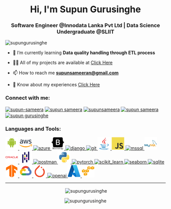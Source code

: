 <h1 align="center">Hi, I'm Supun Gurusinghe</h1>
<h3 align="center">Software Engineer @Innodata Lanka Pvt Ltd | Data Science Undergraduate @SLIIT</h3>

<p align="left"> <img src="https://komarev.com/ghpvc/?username=supungurusinghe&label=Profile%20views&color=0e75b6&style=flat" alt="supungurusinghe" /> </p>

- 🌱 I’m currently learning **Data quality handling through ETL process**

- 👨‍💻 All of my projects are available at [Click Here](https://supunsameera.godaddysites.com/)

- 📫 How to reach me **supunsameeran@gmail.com**

- 📄 Know about my experiences [Click Here](shorturl.at/dhSUV)

<h3 align="left">Connect with me:</h3>
<p align="left">
<a href="https://linkedin.com/in/supun-sameera" target="blank"><img align="center" src="https://raw.githubusercontent.com/rahuldkjain/github-profile-readme-generator/master/src/images/icons/Social/linked-in-alt.svg" alt="supun-sameera" height="30" width="40" /></a>
<a href="https://stackoverflow.com/users/supunsameera" target="blank"><img align="center" src="https://raw.githubusercontent.com/rahuldkjain/github-profile-readme-generator/master/src/images/icons/Social/stack-overflow.svg" alt="supun sameera" height="30" width="40" /></a>
<a href="https://kaggle.com/supunsameera" target="blank"><img align="center" src="https://raw.githubusercontent.com/rahuldkjain/github-profile-readme-generator/master/src/images/icons/Social/kaggle.svg" alt="supunsameera" height="30" width="40" /></a>
<a href="https://fb.com/supunsameera" target="blank"><img align="center" src="https://raw.githubusercontent.com/rahuldkjain/github-profile-readme-generator/master/src/images/icons/Social/facebook.svg" alt="supun sameera" height="30" width="40" /></a>
<a href="https://www.youtube.com/channel/UC3bt2ODeT5heYMcu6J7x6Iw" target="blank"><img align="center" src="https://raw.githubusercontent.com/rahuldkjain/github-profile-readme-generator/master/src/images/icons/Social/youtube.svg" alt="supun gurusinghe" height="30" width="40" /></a>
</p>

<h3 align="left">Languages and Tools:</h3>
<p align="left"> <a href="https://developer.android.com" target="_blank" rel="noreferrer"> <img src="https://raw.githubusercontent.com/devicons/devicon/master/icons/android/android-original-wordmark.svg" alt="android" width="40" height="40"/> </a> <a href="https://aws.amazon.com" target="_blank" rel="noreferrer"> <img src="https://raw.githubusercontent.com/devicons/devicon/master/icons/amazonwebservices/amazonwebservices-original-wordmark.svg" alt="aws" width="40" height="40"/> </a> <a href="https://azure.microsoft.com/en-in/" target="_blank" rel="noreferrer"> <img src="https://www.vectorlogo.zone/logos/microsoft_azure/microsoft_azure-icon.svg" alt="azure" width="40" height="40"/> </a> <a href="https://getbootstrap.com" target="_blank" rel="noreferrer"> <img src="https://raw.githubusercontent.com/devicons/devicon/master/icons/bootstrap/bootstrap-plain-wordmark.svg" alt="bootstrap" width="40" height="40"/> </a> <a href="https://www.djangoproject.com/" target="_blank" rel="noreferrer"> <img src="https://cdn.worldvectorlogo.com/logos/django.svg" alt="django" width="40" height="40"/> </a> <a href="https://git-scm.com/" target="_blank" rel="noreferrer"> <img src="https://www.vectorlogo.zone/logos/git-scm/git-scm-icon.svg" alt="git" width="40" height="40"/> </a> <a href="https://www.java.com" target="_blank" rel="noreferrer"> <img src="https://raw.githubusercontent.com/devicons/devicon/master/icons/java/java-original.svg" alt="java" width="40" height="40"/> </a> <a href="https://developer.mozilla.org/en-US/docs/Web/JavaScript" target="_blank" rel="noreferrer"> <img src="https://raw.githubusercontent.com/devicons/devicon/master/icons/javascript/javascript-original.svg" alt="javascript" width="40" height="40"/> </a> <a href="https://www.microsoft.com/en-us/sql-server" target="_blank" rel="noreferrer"> <img src="https://www.svgrepo.com/show/303229/microsoft-sql-server-logo.svg" alt="mssql" width="40" height="40"/> </a> <a href="https://www.mysql.com/" target="_blank" rel="noreferrer"> <img src="https://raw.githubusercontent.com/devicons/devicon/master/icons/mysql/mysql-original-wordmark.svg" alt="mysql" width="40" height="40"/> </a> <a href="https://www.oracle.com/" target="_blank" rel="noreferrer"> <img src="https://raw.githubusercontent.com/devicons/devicon/master/icons/oracle/oracle-original.svg" alt="oracle" width="40" height="40"/> </a> <a href="https://pandas.pydata.org/" target="_blank" rel="noreferrer"> <img src="https://raw.githubusercontent.com/devicons/devicon/2ae2a900d2f041da66e950e4d48052658d850630/icons/pandas/pandas-original.svg" alt="pandas" width="40" height="40"/> </a> <a href="https://postman.com" target="_blank" rel="noreferrer"> <img src="https://www.vectorlogo.zone/logos/getpostman/getpostman-icon.svg" alt="postman" width="40" height="40"/> </a> <a href="https://www.python.org" target="_blank" rel="noreferrer"> <img src="https://raw.githubusercontent.com/devicons/devicon/master/icons/python/python-original.svg" alt="python" width="40" height="40"/> </a> <a href="https://pytorch.org/" target="_blank" rel="noreferrer"> <img src="https://www.vectorlogo.zone/logos/pytorch/pytorch-icon.svg" alt="pytorch" width="40" height="40"/> </a> <a href="https://scikit-learn.org/" target="_blank" rel="noreferrer"> <img src="https://upload.wikimedia.org/wikipedia/commons/0/05/Scikit_learn_logo_small.svg" alt="scikit_learn" width="40" height="40"/> </a> <a href="https://seaborn.pydata.org/" target="_blank" rel="noreferrer"> <img src="https://seaborn.pydata.org/_images/logo-mark-lightbg.svg" alt="seaborn" width="40" height="40"/> </a> <a href="https://www.sqlite.org/" target="_blank" rel="noreferrer"> <img src="https://www.vectorlogo.zone/logos/sqlite/sqlite-icon.svg" alt="sqlite" width="40" height="40"/> </a> <a href="https://www.tensorflow.org/" target="_blank" rel="noreferrer"> <img src="https://github.com/devicons/devicon/blob/master/icons/tensorflow/tensorflow-original.svg" alt="tensorflow" width="40" height="40"/> </a> <a href="https://cloud.google.com" target="_blank" rel="noreferrer"> <img src="https://github.com/devicons/devicon/blob/master/icons/googlecloud/googlecloud-original.svg" alt="googlecloud" width="40" height="40"/> </a> <a href="https://pytorch.org" target="_blank" rel="noreferrer"> <img src="https://github.com/devicons/devicon/blob/master/icons/pytorch/pytorch-original.svg" alt="pytorch" width="40" height="40"/> </a> <a href="https://openai.com" target="_blank" rel="noreferrer"> <img src="https://github.com/devicons/devicon/blob/master/icons/openai/openai-original.svg" alt="openai" width="40" height="40"/> </a> <a href="https://azure.microsoft.com" target="_blank" rel="noreferrer"> <img src="https://github.com/devicons/devicon/blob/master/icons/azure/azure-original.svg" alt="azure" width="40" height="40"/> </a> <a href="https://aws.amazon.com" target="_blank" rel="noreferrer"> <img src="https://github.com/devicons/devicon/blob/master/icons/amazonwebservices/amazonwebservices-original.svg" alt="aws" width="40" height="40"/> </a> </p>

<hr>

<p align="center">&nbsp;<img align="center" src="https://github-readme-stats.vercel.app/api?username=supungurusinghe&show_icons=true&theme=radical&locale=en" alt="supungurusinghe" /></p>

<p align="center"><img src="https://github-readme-streak-stats.herokuapp.com/?user=supungurusinghe&show_icons=true&theme=radical&locale=en" alt="supungurusinghe" /></p>
